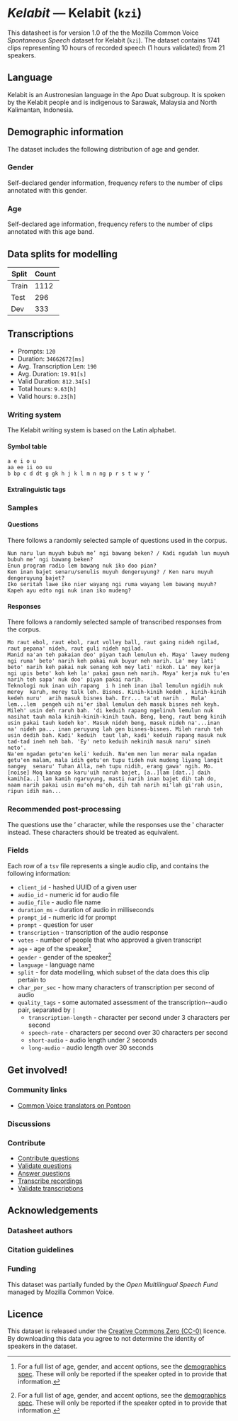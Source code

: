 # *Kelabit* &mdash; Kelabit (`kzi`)

This datasheet is for version 1.0 of the the Mozilla Common Voice *Spontaneous Speech* dataset 
for Kelabit (`kzi`). The dataset contains 1741 clips representing 10 hours of recorded
speech (1 hours validated) from 21 speakers.

## Language
<!-- {{LANGUAGE_DESCRIPTION}} -->
<!-- Provide a brief (1-2 paragraph) description of your language -->
Kelabit is an Austronesian language in the Apo Duat subgroup. It is spoken by the Kelabit people and is indigenous to Sarawak, Malaysia and North Kalimantan, Indonesia.

## Demographic information
The dataset includes the following distribution of age and gender.
<!-- You can get a lot of the information in this section from https://analyzer.cv-toolbox.web.tr/browse -->

### Gender
Self-declared gender information, frequency refers to the number of clips annotated with this gender.
<!-- {{GENDER_TABLE}} -->
<!-- @ AUTOMATICALLY GENERATED @ -->
<!-- | Gender | Frequency |
|--------|-----------|
| male, masculine | ? |
| undeclared | ? |
| female, feminine | ? | -->

### Age
Self-declared age information, frequency refers to the number of clips annotated with this age band.
<!-- {{AGE_TABLE}} -->
<!-- @ AUTOMATICALLY GENERATED @ -->
<!-- | Age band | Frequency |
|----------|-----------|
| teens | ? |
| twenties | ? |
| thirties | ? |
| fourties | ? |
| fifties | ? |
   ...if other age ranges are present in your data, add rows... -->

## Data splits for modelling
| Split | Count |
|-|-|
| Train | 1112 |
| Test | 296 |
| Dev | 333 |

## Transcriptions
* Prompts: `120`
* Duration: `34662672[ms]`
* Avg. Transcription Len: `190`
* Avg. Duration: `19.91[s]`
* Valid Duration: `812.34[s]`
* Total hours: `9.63[h]`
* Valid hours: `0.23[h]`
<!-- {{TRANSCRIPTIONS_DESCRIPTION}} -->
<!-- A description of the transcription system used -->

### Writing system
<!-- {{WRITING_SYSTEM_DESCRIPTION}} -->
<!-- @ OPTIONAL @ -->
<!-- A description of the writing system (or writing systems) used in the text corpus -->

The Kelabit writing system is based on the Latin alphabet.

#### Symbol table
<!-- {{ALPHABET_TABLE}} -->
<!-- @ OPTIONAL @ -->
<!-- If the writing system is alphabetic, you can include the valid alphabet here -->

```
a e i o u
aa ee ii oo uu
b bp c d dt g gk h j k l m n ng p r s t w y ʼ
```

#### Extralinguistic tags

### Samples

#### Questions
There follows a randomly selected sample of questions used in the corpus.

```
Nun naru lun muyuh bubuh me’ ngi bawang beken? / Kadi ngudah lun muyuh bubuh me’ ngi bawang beken?
Enun program radio lem bawang nuk iko doo pian?
Ken inan bajet senaru/senulis muyuh dengeruyung? / Ken naru muyuh dengeruyung bajet?
Iko seritah lawe iko nier wayang ngi ruma wayang lem bawang muyuh?
Kapeh ayu edto ngi nuk inan iko mudeng?
```
<!-- {{QUESTIONS_SAMPLE}} -->

#### Responses
There follows a randomly selected sample of transcribed responses from the corpus.

```
Mo raut ebol, raut ebol, raut volley ball, raut gaing nideh ngilad, raut pepana' nideh, raut guli nideh ngilad.
Manid na'an teh pakaian doo' piyan tauh lemulun eh. Maya' lawey mudeng ngi ruma' beto' narih keh pakai nuk buyur neh narih. La' mey lati' beto' narih keh pakai nuk senang koh mey lati' nikoh. La' mey kerja ngi upis beto' koh keh la' pakai gaun neh narih. Maya' kerja nuk tu'en narih teh sapa' nuk doo' piyan pakai narih.
Teknologi nuk inan uih rapang  i h ineh inan ibal lemulun ngidih nuk merey  karuh, merey talk leh. Bisnes. Kinih-kinih kedeh , kinih-kinih kedeh nuru'  arih masuk bisnes bah. Err... ta'ut narih .  Mula' lem...lem  pengeh uih ni'er ibal lemulun deh masuk bisnes neh keyh. Mileh' usin deh raruh bah. 'di keduih rapang ngelinuh lemulun nuk nasihat tauh mala kinih-kinih-kinih tauh. Beng, beng, raut beng kinih usin pakai tauh kedeh ko'. Masuk nideh beng, masuk nideh na'...inan na' nideh pa... inan peruyung lah gen bisnes-bisnes. Mileh raruh teh usin dedih bah. Kadi' keduih  taut lah, kadi' keduih rapang masuk nuk tad-tad ineh neh bah. 'Ey' neto keduih nekinih masuk naru' sineh neto'.
Na'em ngadan getu'en keli' keduih. Na'em men lun merar mala ngadan getu'en malam, mala idih getu'en tupu tideh nuk mudeng liyang langit nangey  senaru' Tuhan Alla, neh tupu nidih, erang gawa' ngih. Mo.
[noise] Moq kanap so karu'uih naruh bajet, [a..]lam [dat..] daih kamih[a..] lam kamih ngaruyung, masti narih inan bajet dih tah do, naam narih pakai usin mu'oh mu'oh, dih tah narih mi'lah gi'rah usin, ripun idih man...
```
<!-- {{TRANSCRIPTIONS_SAMPLE}} -->

### Recommended post-processing
<!-- {{RECOMMENDED_POSTPROCESSING_DESCRIPTION}} -->
<!-- @ OPTIONAL @ -->
<!-- What should people do before they use the data, for example Unicode normalisation or normalisation of extralinguistic tags -->

The questions use the ’ character, while the responses use the ' character instead. These characters should be treated as equivalent.

### Fields
Each row of a `tsv` file represents a single audio clip, and contains the following information:

* `client_id` - hashed UUID of a given user
* `audio_id` - numeric id for audio file
* `audio_file` - audio file name
* `duration_ms` - duration of audio in milliseconds
* `prompt_id` - numeric id for prompt
* `prompt` - question for user
* `transcription` - transcription of the audio response
* `votes` - number of people that who approved a given transcript
* `age` - age of the speaker[^1]
* `gender` - gender of the speaker[^1]
* `language` - language name
* `split` - for data modelling, which subset of the data does this clip pertain to
* `char_per_sec` - how many characters of transcription per second of audio
* `quality_tags` - some automated assessment of the transcription--audio pair, separated by `|`
   *  `transcription-length` - character per second under 3 characters per second
   * `speech-rate` - characters per second over 30 characters per second
   * `short-audio` - audio length under 2 seconds
   * `long-audio` - audio length over 30 seconds

#### 
[^1]: For a full list of age, gender, and accent options, see the
[demographics
spec](https://github.com/common-voice/common-voice/blob/main/web/src/stores/demographics.ts). These
will only be reported if the speaker opted in to provide that
information.

## Get involved!

### Community links
* [Common Voice translators on Pontoon](https://pontoon.mozilla.org/kzi/common-voice/contributors/)
<!-- {{COMMUNITY_LINKS_LIST}} -->
<!-- @ OPTIONAL @ -->
<!-- Links to community chats / fora -->

### Discussions
<!-- {{DISCUSSION_LINKS_LIST}} -->
<!-- @ OPTIONAL @ -->
<!-- Any links to discussions, for example on Discourse or other fora or blogs can be included here -->

### Contribute
* [Contribute questions](https://commonvoice.mozilla.org/spontaneous-speech/beta/question)
* [Validate questions](https://commonvoice.mozilla.org/spontaneous-speech/beta/validate)
* [Answer questions](https://commonvoice.mozilla.org/spontaneous-speech/beta/prompts)
* [Transcribe recordings](https://commonvoice.mozilla.org/spontaneous-speech/beta/transcribe)
* [Validate transcriptions](https://commonvoice.mozilla.org/spontaneous-speech/beta/check-transcript)
<!-- {{CONTRIBUTE_LINKS_LIST}} -->
<!-- Here you can include links for how to contribute to the dataset -->

## Acknowledgements

### Datasheet authors
<!-- {{DATASHEET_AUTHORS_LIST}} -->
<!-- A list in the format of: Your Name <email@email.com> -->

### Citation guidelines
<!-- {{CITATION_DESCRIPTION}} -->
<!-- @ OPTIONAL @ -->
<!-- If you published a paper and would like people to cite it, you can include the BiBTeX here -->

### Funding
This dataset was partially funded by the *Open Multilingual Speech Fund* managed by Mozilla Common Voice.
<!-- {{FUNDING_DESCRIPTION}} -->
<!-- @ OPTIONAL @ -->
<!-- If you received any funding, you can include the acknowledgement here -->

## Licence
This dataset is released under the [Creative Commons Zero (CC-0)](https://creativecommons.org/public-domain/cc0/) licence. By downloading this data
you agree to not determine the identity of speakers in the dataset.